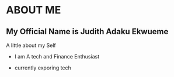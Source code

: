 # ABOUT ME
## My Official Name is Judith Adaku Ekwueme
A little about my Self
* I am A tech and Finance Enthusiast
- currently exporing tech
